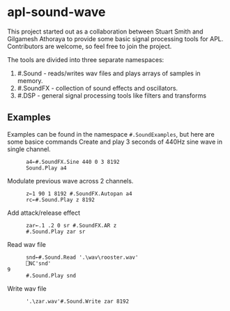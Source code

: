 # apl-sound-wave

This project started out as a collaboration between Stuart Smith and Gilgamesh Athoraya to provide some basic signal processing tools for APL. Contributors are welcome, so feel free to join the project.

The tools are divided into three separate namespaces:

1. #.Sound - reads/writes wav files and plays arrays of samples in memory.
1. #.SoundFX - collection of sound effects and oscillators.
1. #.DSP - general signal processing tools like filters and transforms

## Examples

Examples can be found in the namespace `#.SoundExamples`, but here are some basice commands 
Create and play 3 seconds of 440Hz sine wave in single channel.
```
      a4←#.SoundFX.Sine 440 0 3 8192  
      Sound.Play a4 
```

Modulate previous wave across 2 channels.
```
      z←1 90 1 8192 #.SoundFX.Autopan a4
      rc←#.Sound.Play z 8192
```

Add attack/release effect
```
      zar←.1 .2 0 sr #.SoundFX.AR z
      #.Sound.Play zar sr
```

Read wav file
```
      snd←#.Sound.Read '.\wav\rooster.wav'
      ⎕NC'snd'
9
      #.Sound.Play snd
```

Write wav file
```
      '.\zar.wav'#.Sound.Write zar 8192 
```

